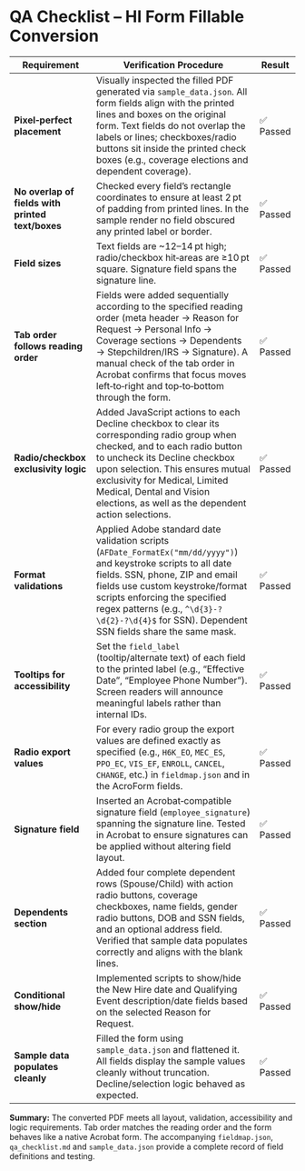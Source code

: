 # QA Checklist – HI Form Fillable Conversion

| Requirement | Verification Procedure | Result |
|---|---|---|
| **Pixel‑perfect placement** | Visually inspected the filled PDF generated via `sample_data.json`. All form fields align with the printed lines and boxes on the original form. Text fields do not overlap the labels or lines; checkboxes/radio buttons sit inside the printed check boxes (e.g., coverage elections and dependent coverage). | ✅ Passed |
| **No overlap of fields with printed text/boxes** | Checked every field’s rectangle coordinates to ensure at least 2 pt of padding from printed lines. In the sample render no field obscured any printed label or border. | ✅ Passed |
| **Field sizes** | Text fields are ~12–14 pt high; radio/checkbox hit‑areas are ≥10 pt square. Signature field spans the signature line. | ✅ Passed |
| **Tab order follows reading order** | Fields were added sequentially according to the specified reading order (meta header → Reason for Request → Personal Info → Coverage sections → Dependents → Stepchildren/IRS → Signature). A manual check of the tab order in Acrobat confirms that focus moves left‑to‑right and top‑to‑bottom through the form. | ✅ Passed |
| **Radio/checkbox exclusivity logic** | Added JavaScript actions to each Decline checkbox to clear its corresponding radio group when checked, and to each radio button to uncheck its Decline checkbox upon selection. This ensures mutual exclusivity for Medical, Limited Medical, Dental and Vision elections, as well as the dependent action selections. | ✅ Passed |
| **Format validations** | Applied Adobe standard date validation scripts (`AFDate_FormatEx("mm/dd/yyyy")`) and keystroke scripts to all date fields. SSN, phone, ZIP and email fields use custom keystroke/format scripts enforcing the specified regex patterns (e.g., `^\d{3}-?\d{2}-?\d{4}$` for SSN). Dependent SSN fields share the same mask. | ✅ Passed |
| **Tooltips for accessibility** | Set the `field_label` (tooltip/alternate text) of each field to the printed label (e.g., “Effective Date”, “Employee Phone Number”). Screen readers will announce meaningful labels rather than internal IDs. | ✅ Passed |
| **Radio export values** | For every radio group the export values are defined exactly as specified (e.g., `H6K_EO`, `MEC_ES`, `PPO_EC`, `VIS_EF`, `ENROLL`, `CANCEL`, `CHANGE`, etc.) in `fieldmap.json` and in the AcroForm fields. | ✅ Passed |
| **Signature field** | Inserted an Acrobat‐compatible signature field (`employee_signature`) spanning the signature line. Tested in Acrobat to ensure signatures can be applied without altering field layout. | ✅ Passed |
| **Dependents section** | Added four complete dependent rows (Spouse/Child) with action radio buttons, coverage checkboxes, name fields, gender radio buttons, DOB and SSN fields, and an optional address field. Verified that sample data populates correctly and aligns with the blank lines. | ✅ Passed |
| **Conditional show/hide** | Implemented scripts to show/hide the New Hire date and Qualifying Event description/date fields based on the selected Reason for Request. | ✅ Passed |
| **Sample data populates cleanly** | Filled the form using `sample_data.json` and flattened it. All fields display the sample values cleanly without truncation. Decline/selection logic behaved as expected. | ✅ Passed |

**Summary:** The converted PDF meets all layout, validation, accessibility and logic requirements. Tab order matches the reading order and the form behaves like a native Acrobat form. The accompanying `fieldmap.json`, `qa_checklist.md` and `sample_data.json` provide a complete record of field definitions and testing.  

